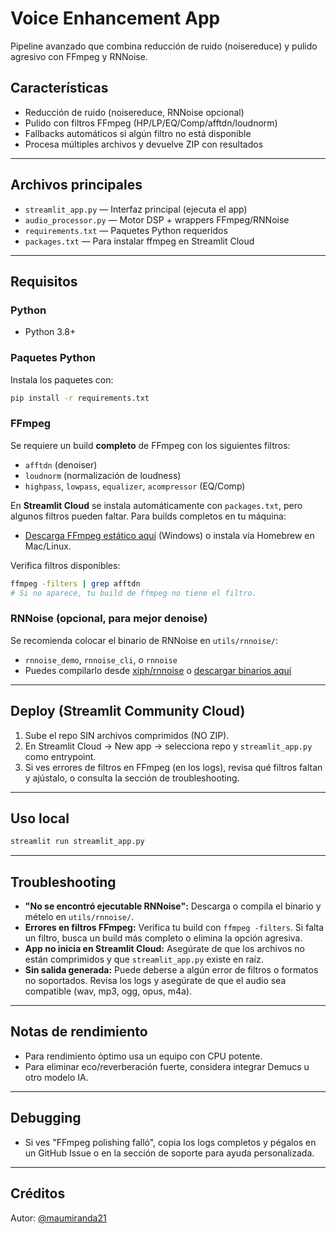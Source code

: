# Voice Enhancement App

Pipeline avanzado que combina reducción de ruido (noisereduce) y pulido agresivo con FFmpeg y RNNoise.

## Características
- Reducción de ruido (noisereduce, RNNoise opcional)
- Pulido con filtros FFmpeg (HP/LP/EQ/Comp/afftdn/loudnorm)
- Fallbacks automáticos si algún filtro no está disponible
- Procesa múltiples archivos y devuelve ZIP con resultados

---

## Archivos principales
- `streamlit_app.py` — Interfaz principal (ejecuta el app)
- `audio_processor.py` — Motor DSP + wrappers FFmpeg/RNNoise
- `requirements.txt` — Paquetes Python requeridos
- `packages.txt` — Para instalar ffmpeg en Streamlit Cloud

---

## Requisitos

### Python
- Python 3.8+

### Paquetes Python
Instala los paquetes con:
```bash
pip install -r requirements.txt
```

### FFmpeg
Se requiere un build **completo** de FFmpeg con los siguientes filtros:
- `afftdn` (denoiser)
- `loudnorm` (normalización de loudness)
- `highpass`, `lowpass`, `equalizer`, `acompressor` (EQ/Comp)

En **Streamlit Cloud** se instala automáticamente con `packages.txt`, pero algunos filtros pueden faltar. Para builds completos en tu máquina:
- [Descarga FFmpeg estático aquí](https://www.gyan.dev/ffmpeg/builds/) (Windows) o instala vía Homebrew en Mac/Linux.

Verifica filtros disponibles:
```bash
ffmpeg -filters | grep afftdn
# Si no aparece, tu build de ffmpeg no tiene el filtro.
```

### RNNoise (opcional, para mejor denoise)
Se recomienda colocar el binario de RNNoise en `utils/rnnoise/`:
- `rnnoise_demo`, `rnnoise_cli`, o `rnnoise`
- Puedes compilarlo desde [xiph/rnnoise](https://github.com/xiph/rnnoise) o [descargar binarios aquí](https://github.com/GregorR/rnnoise-models)

---

## Deploy (Streamlit Community Cloud)

1. Sube el repo SIN archivos comprimidos (NO ZIP).
2. En Streamlit Cloud → New app → selecciona repo y `streamlit_app.py` como entrypoint.
3. Si ves errores de filtros en FFmpeg (en los logs), revisa qué filtros faltan y ajústalo, o consulta la sección de troubleshooting.

---

## Uso local

```bash
streamlit run streamlit_app.py
```

---

## Troubleshooting

- **"No se encontró ejecutable RNNoise":** Descarga o compila el binario y mételo en `utils/rnnoise/`.
- **Errores en filtros FFmpeg:** Verifica tu build con `ffmpeg -filters`. Si falta un filtro, busca un build más completo o elimina la opción agresiva.
- **App no inicia en Streamlit Cloud:** Asegúrate de que los archivos no están comprimidos y que `streamlit_app.py` existe en raíz.
- **Sin salida generada:** Puede deberse a algún error de filtros o formatos no soportados. Revisa los logs y asegúrate de que el audio sea compatible (wav, mp3, ogg, opus, m4a).

---

## Notas de rendimiento

- Para rendimiento óptimo usa un equipo con CPU potente.
- Para eliminar eco/reverberación fuerte, considera integrar Demucs u otro modelo IA.

---

## Debugging

- Si ves "FFmpeg polishing falló", copia los logs completos y pégalos en un GitHub Issue o en la sección de soporte para ayuda personalizada.

---

## Créditos

Autor: [@maumiranda21](https://github.com/maumiranda21)
